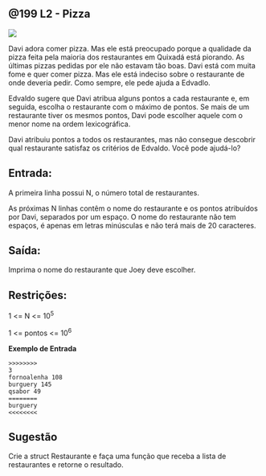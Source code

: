 ## @199 L2 - Pizza

![](https://raw.githubusercontent.com/qxcodefup/moodle/master/base/199/__capa.jpg)

Davi adora comer pizza. Mas ele está preocupado porque a qualidade da pizza feita pela maioria dos restaurantes em Quixadá está piorando. As últimas pizzas pedidas por ele não estavam tão boas. Davi está com muita fome e quer comer pizza. Mas ele está indeciso sobre o restaurante de onde deveria pedir. Como sempre, ele pede ajuda a Edvadlo.

Edvaldo sugere que Davi atribua alguns pontos a cada restaurante e, em seguida, escolha o restaurante com o máximo de pontos. Se mais de um restaurante tiver os mesmos pontos, Davi pode escolher aquele com o menor nome na ordem lexicográfica.

Davi atribuiu pontos a todos os restaurantes, mas não consegue descobrir qual restaurante satisfaz os critérios de Edvaldo. Você pode ajudá-lo?

## Entrada:

A primeira linha possui N, o número total de restaurantes.

As próximas N linhas contêm o nome do restaurante e os pontos atribuídos por Davi, separados por um espaço. O nome do restaurante não tem espaços, é apenas em letras minúsculas e não terá mais de 20 caracteres.

## Saída:

Imprima o nome do restaurante que Joey deve escolher.

## Restrições:

1 <= N <= 10<sup>5</sup>

1 <= pontos <= 10<sup>6</sup>

**Exemplo de Entrada**

```
>>>>>>>>
3
fornoalenha 108
burguery 145
qsabor 49
========
burguery
<<<<<<<<
```

## Sugestão

Crie a struct Restaurante e faça uma função que receba a lista de restaurantes e retorne o resultado.


